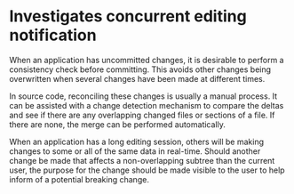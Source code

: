 # Investigates concurrent editing notification

When an application has uncommitted changes, it is desirable to perform a consistency check before committing. This avoids other changes being overwritten when several changes have been made at different times.

In source code, reconciling these changes is usually a manual process. It can be assisted with a change detection mechanism to compare the deltas and see if there are any overlapping changed files or sections of a file. If there are none, the merge can be performed automatically.

When an application has a long editing session, others will be making changes to some or all of the same data in real-time. Should another change be made that affects a non-overlapping subtree than the current user, the purpose for the change should be made visible to the user to help inform of a potential breaking change.